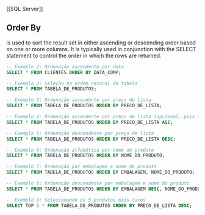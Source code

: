 [[SQL Server]]
## Order By
is used to sort the result set in either ascending or descending order based on one or more columns. It is typically used in conjunction with the SELECT statement to control the order in which the rows are returned.
```sql
-- Exemplo 1: Ordenação ascendente por data
SELECT * FROM CLIENTES ORDER BY DATA_COMP;

-- Exemplo 2: Seleção na ordem natural da tabela
SELECT * FROM TABELA_DE_PRODUTOS;

-- Exemplo 3: Ordenação ascendente por preço de lista
SELECT * FROM TABELA_DE_PRODUTOS ORDER BY PRECO_DE_LISTA;

-- Exemplo 4: Ordenação ascendente por preço de lista (opcional, pois o padrão é ASC)
SELECT * FROM TABELA_DE_PRODUTOS ORDER BY PRECO_DE_LISTA ASC;

-- Exemplo 5: Ordenação descendente por preço de lista
SELECT * FROM TABELA_DE_PRODUTOS ORDER BY PRECO_DE_LISTA DESC;

-- Exemplo 6: Ordenação alfabética por nome do produto
SELECT * FROM TABELA_DE_PRODUTOS ORDER BY NOME_DO_PRODUTO;

-- Exemplo 7: Ordenação por embalagem e nome do produto
SELECT * FROM TABELA_DE_PRODUTOS ORDER BY EMBALAGEM, NOME_DO_PRODUTO;

-- Exemplo 8: Ordenação descendente por embalagem e nome do produto
SELECT * FROM TABELA_DE_PRODUTOS ORDER BY EMBALAGEM DESC, NOME_DO_PRODUTO DESC;

-- Exemplo 9: Selecionando os 5 produtos mais caros
SELECT TOP 5 * FROM TABELA_DE_PRODUTOS ORDER BY PRECO_DE_LISTA DESC;
```